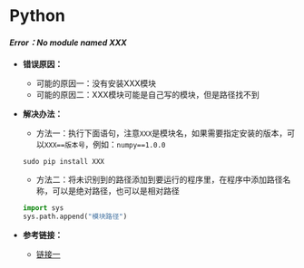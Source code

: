 # Python



#### *Error：No module named XXX*

- **错误原因：**

  - 可能的原因一：没有安装XXX模块
  - 可能的原因二：XXX模块可能是自己写的模块，但是路径找不到

- **解决办法：**

  - 方法一：执行下面语句，注意`XXX`是模块名，如果需要指定安装的版本，可以`XXX==版本号`，例如：`numpy==1.0.0`

  ```
  sudo pip install XXX
  ```

  - 方法二：将未识别到的路径添加到要运行的程序里，在程序中添加路径名称，可以是绝对路径，也可以是相对路径

  ```python
  import sys
  sys.path.append("模块路径")
  ```

- **参考链接：**
  - [链接一](https://blog.csdn.net/yizhou1995/article/details/84788144)



















